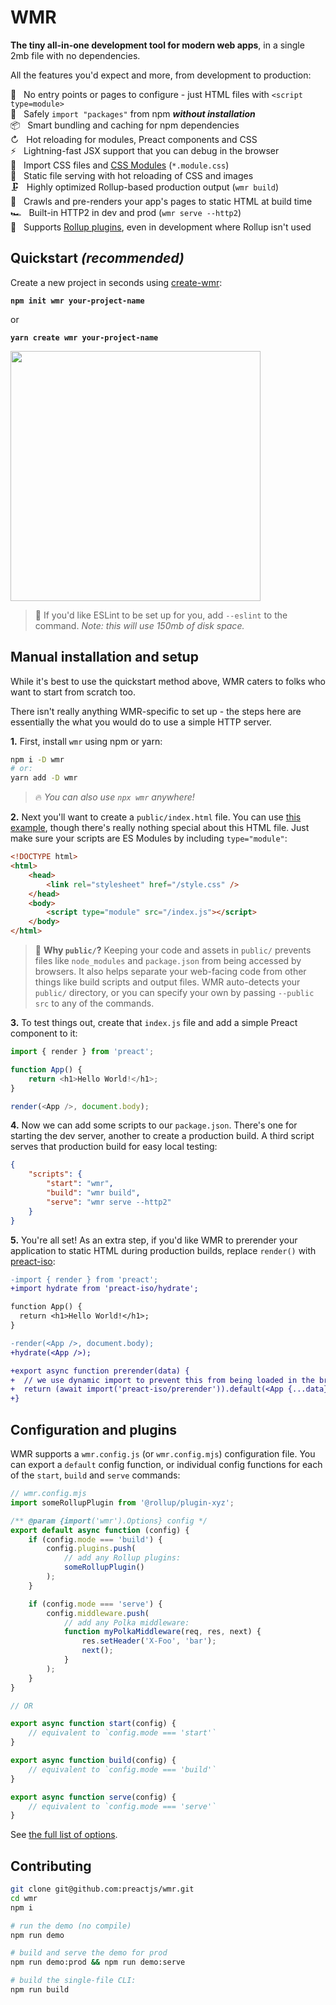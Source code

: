 # WMR

**The tiny all-in-one development tool for modern web apps**, in a single 2mb file with no dependencies.

All the features you'd expect and more, from development to production:

🔨 &nbsp; No entry points or pages to configure - just HTML files with `<script type=module>`<br>
🦦 &nbsp; Safely `import "packages"` from npm **_without installation_**<br>
📦 &nbsp; Smart bundling and caching for npm dependencies<br>
↻ &nbsp; Hot reloading for modules, Preact components and CSS<br>
⚡️ &nbsp; Lightning-fast JSX support that you can debug in the browser<br>
💄 &nbsp; Import CSS files and [CSS Modules](https://github.com/css-modules/css-modules) (`*.module.css`)<br>
📂 &nbsp; Static file serving with hot reloading of CSS and images<br>
🗜 &nbsp; Highly optimized Rollup-based production output (`wmr build`)<br>
📑 &nbsp; Crawls and pre-renders your app's pages to static HTML at build time<br>
🏎 &nbsp; Built-in HTTP2 in dev and prod (`wmr serve --http2`)<br>
🔧 &nbsp; Supports [Rollup plugins](#configuration-and-plugins), even in development where Rollup isn't used

## Quickstart _(recommended)_

Create a new project in seconds using [create-wmr](https://npm.im/create-wmr):

<strong><code>npm init wmr your-project-name</code></strong>

or

<strong><code>yarn create wmr your-project-name</code></strong>

<p>
<img width="400" src="https://user-images.githubusercontent.com/105127/100917537-4661e100-34a5-11eb-89bd-565b7bc31919.gif">
</p>

> 💁 If you'd like ESLint to be set up for you, add `--eslint` to the command. _Note: this will use 150mb of disk space._

## Manual installation and setup

While it's best to use the quickstart method above, WMR caters to folks who want to start from scratch too.

There isn't really anything WMR-specific to set up - the steps here are essentially the what you would do to use a simple HTTP server.

**1.** First, install `wmr` using npm or yarn:

```sh
npm i -D wmr
# or:
yarn add -D wmr
```

> 🔥 _You can also use `npx wmr` anywhere!_

**2.** Next you'll want to create a `public/index.html` file. You can use [this example](https://github.com/preactjs/wmr/blob/master/demo/public/index.html), though there's really nothing special about this HTML file. Just make sure your scripts are ES Modules by including `type="module"`:

```html
<!DOCTYPE html>
<html>
	<head>
		<link rel="stylesheet" href="/style.css" />
	</head>
	<body>
		<script type="module" src="/index.js"></script>
	</body>
</html>
```

> 💁 **Why `public/`?** Keeping your code and assets in `public/` prevents files like `node_modules` and `package.json` from being accessed by browsers. It also helps separate your web-facing code from other things like build scripts and output files.
> WMR auto-detects your `public/` directory, or you can specify your own by passing `--public src` to any of the commands.

**3.** To test things out, create that `index.js` file and add a simple Preact component to it:

```js
import { render } from 'preact';

function App() {
	return <h1>Hello World!</h1>;
}

render(<App />, document.body);
```

**4.** Now we can add some scripts to our `package.json`. There's one for starting the dev server, another to create a production build. A third script serves that production build for easy local testing:

```json
{
	"scripts": {
		"start": "wmr",
		"build": "wmr build",
		"serve": "wmr serve --http2"
	}
}
```

**5.** You're all set! As an extra step, if you'd like WMR to prerender your application to static HTML during production builds, replace `render()` with [preact-iso](https://www.npmjs.com/package/preact-iso):

```diff
-import { render } from 'preact';
+import hydrate from 'preact-iso/hydrate';

function App() {
  return <h1>Hello World!</h1>;
}

-render(<App />, document.body);
+hydrate(<App />);

+export async function prerender(data) {
+  // we use dynamic import to prevent this from being loaded in the browser:
+  return (await import('preact-iso/prerender')).default(<App {...data} />);
+}
```

## Configuration and plugins

WMR supports a `wmr.config.js` (or `wmr.config.mjs`) configuration file.
You can export a `default` config function, or individual config functions for each of the `start`, `build` and `serve` commands:

```js
// wmr.config.mjs
import someRollupPlugin from '@rollup/plugin-xyz';

/** @param {import('wmr').Options} config */
export default async function (config) {
	if (config.mode === 'build') {
		config.plugins.push(
			// add any Rollup plugins:
			someRollupPlugin()
		);
	}

	if (config.mode === 'serve') {
		config.middleware.push(
			// add any Polka middleware:
			function myPolkaMiddleware(req, res, next) {
				res.setHeader('X-Foo', 'bar');
				next();
			}
		);
	}
}

// OR

export async function start(config) {
	// equivalent to `config.mode === 'start'`
}

export async function build(config) {
	// equivalent to `config.mode === 'build'`
}

export async function serve(config) {
	// equivalent to `config.mode === 'serve'`
}
```

See [the full list of options](https://github.com/preactjs/wmr/blob/master/types.d.ts).

## Contributing

```sh
git clone git@github.com:preactjs/wmr.git
cd wmr
npm i

# run the demo (no compile)
npm run demo

# build and serve the demo for prod
npm run demo:prod && npm run demo:serve

# build the single-file CLI:
npm run build
```
